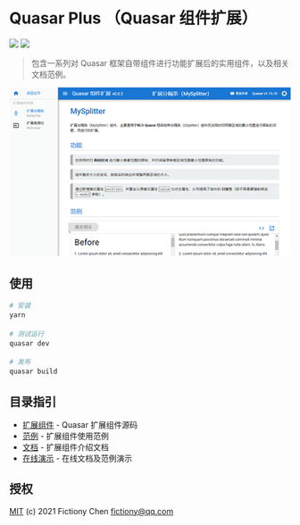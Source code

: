 # Quasar Plus （Quasar 组件扩展）

![](https://img.shields.io/badge/quasar--plus-0.0.2-orange) ![](https://img.shields.io/npm/v/quasar.svg?label=quasar)

> 包含一系列对 Quasar 框架自带组件进行功能扩展后的实用组件，以及相关文档范例。

![](./preview.png)

## 使用

```bash
# 安装
yarn

# 测试运行
quasar dev

# 发布
quasar build
```

## 目录指引

* [扩展组件](src/components/plus) - Quasar 扩展组件源码
* [范例](src/examples) - 扩展组件使用范例
* [文档](src/pages/doc) - 扩展组件介绍文档
* [在线演示](http://quasarplus.o666o.com:88/) - 在线文档及范例演示

## 授权

[MIT](http://en.wikipedia.org/wiki/MIT_License) (c) 2021 Fictiony Chen <fictiony@qq.com>
